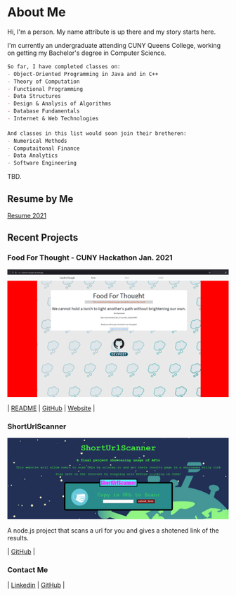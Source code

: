 # About Me

Hi, I'm a person. My name attribute is up there and my story starts here. 

I'm currently an undergraduate attending CUNY Queens College, 
working on getting my Bachelor's degree in Computer Science.

```markdown
So far, I have completed classes on: 
- Object-Oriented Programming in Java and in C++
- Theory of Computation
- Functional Programming
- Data Structures 
- Design & Analysis of Algorithms 
- Database Fundamentals
- Internet & Web Technologies

And classes in this list would soon join their bretheren:
- Numerical Methods
- Computaitonal Finance
- Data Analytics
- Software Engineering
```

TBD.
## Resume by Me 

[Resume 2021](resume/Cai_Resume_2021.pdf)

## Recent Projects  

### Food For Thought - CUNY Hackathon Jan. 2021  
![foodforthought](images/foodforthought.png)  

| [README](https://github.com/Slaeh/FoodForThought#readme)  | [GitHub](https://github.com/Slaeh/FoodForThought)  | [Website](https://food-for-thought-psi.vercel.app/) |  

### ShortUrlScanner  
![ShortUrlScanner](images/shorturlscanner.png) 
 
A node.js project that scans a url for you and gives a shotened link of the results.  

| [GitHub](https://github.com/michael0419/ShortUrlScanner) |

### Contact Me  

| [Linkedin](https://www.linkedin.com/in/michael-cai-a6515921b/)  | [GitHub](https://github.com/michael0419) |  

